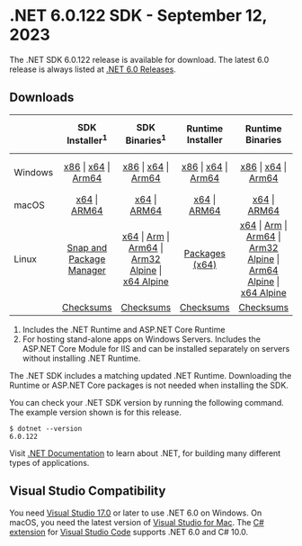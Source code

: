 # .NET 6.0.122 SDK - September 12, 2023

The .NET SDK 6.0.122 release is available for download. The latest 6.0 release is always listed at [.NET 6.0 Releases](../README.md).

## Downloads

|           | SDK Installer<sup>1</sup>                        | SDK Binaries<sup>1</sup>                 | Runtime Installer                                        | Runtime Binaries                                 | ASP.NET Core Runtime           |Windows Desktop Runtime          |
| --------- | :------------------------------------------:     | :----------------------:                 | :---------------------------:                            | :-------------------------:                      | :-----------------:            | :-----------------:            |
| Windows   | [x86][dotnet-sdk-win-x86.exe] \| [x64][dotnet-sdk-win-x64.exe] \| [Arm64][dotnet-sdk-win-arm64.exe] | [x86][dotnet-sdk-win-x86.zip] \| [x64][dotnet-sdk-win-x64.zip] \|  [Arm64][dotnet-sdk-win-arm64.zip] | [x86][dotnet-runtime-win-x86.exe] \| [x64][dotnet-runtime-win-x64.exe] \| [Arm64][dotnet-runtime-win-arm64.exe] | [x86][dotnet-runtime-win-x86.zip] \| [x64][dotnet-runtime-win-x64.zip] \| [Arm64][dotnet-runtime-win-arm64.zip] | [x86][aspnetcore-runtime-win-x86.exe] \| [x64][aspnetcore-runtime-win-x64.exe] \|<br/> [Hosting Bundle][dotnet-hosting-win.exe]<sup>2</sup> | [x86][windowsdesktop-runtime-win-x86.exe] \| [x64][windowsdesktop-runtime-win-x64.exe] \| [Arm64][windowsdesktop-runtime-win-arm64.exe] |
| macOS     | [x64][dotnet-sdk-osx-x64.pkg] \| [ARM64][dotnet-sdk-osx-arm64.pkg] | [x64][dotnet-sdk-osx-x64.tar.gz] \| [ARM64][dotnet-sdk-osx-arm64.tar.gz]  | [x64][dotnet-runtime-osx-x64.pkg] \| [ARM64][dotnet-runtime-osx-arm64.pkg] | [x64][dotnet-runtime-osx-x64.tar.gz] \| [ARM64][dotnet-runtime-osx-arm64.tar.gz]| [x64][aspnetcore-runtime-osx-x64.tar.gz] \| [ARM64][aspnetcore-runtime-osx-arm64.tar.gz] | - |<sup>1</sup>
| Linux     |  [Snap and Package Manager](../install-linux.md)  | [x64][dotnet-sdk-linux-x64.tar.gz] \| [Arm][dotnet-sdk-linux-arm.tar.gz]  \| [Arm64][dotnet-sdk-linux-arm64.tar.gz] \| [Arm32 Alpine][dotnet-sdk-linux-musl-arm.tar.gz]  \| [x64 Alpine][dotnet-sdk-linux-musl-x64.tar.gz] | [Packages (x64)][linux-packages] | [x64][dotnet-runtime-linux-x64.tar.gz] \| [Arm][dotnet-runtime-linux-arm.tar.gz] \| [Arm64][dotnet-runtime-linux-arm64.tar.gz] \| [Arm32 Alpine][dotnet-runtime-linux-musl-arm.tar.gz] \| [Arm64 Alpine][dotnet-runtime-linux-musl-arm64.tar.gz] \| [x64 Alpine][dotnet-runtime-linux-musl-x64.tar.gz]  | [x64][aspnetcore-runtime-linux-x64.tar.gz]<sup>1</sup>  \| [Arm][aspnetcore-runtime-linux-arm.tar.gz]<sup>1</sup> \| [Arm64][aspnetcore-runtime-linux-arm64.tar.gz]<sup>1</sup> \| [x64 Alpine][aspnetcore-runtime-linux-musl-x64.tar.gz] | - | <sup>1</sup> |
|  | [Checksums][checksums-sdk]                             | [Checksums][checksums-sdk]                                      | [Checksums][checksums-runtime]                             | [Checksums][checksums-runtime]  | [Checksums][checksums-runtime]  | [Checksums][checksums-runtime]

1. Includes the .NET Runtime and ASP.NET Core Runtime
2. For hosting stand-alone apps on Windows Servers. Includes the ASP.NET Core Module for IIS and can be installed separately on servers without installing .NET Runtime.

The .NET SDK includes a matching updated .NET Runtime. Downloading the Runtime or ASP.NET Core packages is not needed when installing the SDK.

You can check your .NET SDK version by running the following command. The example version shown is for this release.

```console
$ dotnet --version
6.0.122
```

Visit [.NET Documentation](https://learn.microsoft.com/dotnet/core/) to learn about .NET, for building many different types of applications.

## Visual Studio Compatibility

You need [Visual Studio 17.0](https://visualstudio.microsoft.com) or later to use .NET 6.0 on Windows. On macOS, you need the latest version of [Visual Studio for Mac](https://visualstudio.microsoft.com/vs/mac/). The [C# extension](https://code.visualstudio.com/docs/languages/dotnet) for [Visual Studio Code](https://code.visualstudio.com/) supports .NET 6.0 and C# 10.0.

[blob-runtime]: https://dotnetcli.blob.core.windows.net/dotnet/Runtime/
[blob-sdk]: https://dotnetcli.blob.core.windows.net/dotnet/Sdk/
[release-notes]: 6.0.122.md

[checksums-runtime]: https://dotnetcli.blob.core.windows.net/dotnet/checksums/6.0.22-sha.txt
[checksums-sdk]: https://dotnetcli.blob.core.windows.net/dotnet/checksums/6.0.22-sha.txt

[linux-install]: https://learn.microsoft.com/dotnet/core/install/linux

[dotnet-blog]:  https://devblogs.microsoft.com/dotnet/September-2023-updates/
[aspnet-blog]: https://devblogs.microsoft.com/dotnet/announcing-asp-net-core-in-net-6/
[maui-blog]: https://devblogs.microsoft.com/dotnet/update-on-dotnet-maui/
[linux-packages]: ../install-linux.md


[//]: # ( Runtime 6.0.22)
[dotnet-runtime-linux-arm.tar.gz]: https://download.visualstudio.microsoft.com/download/pr/4b96a170-6a14-412a-a222-0c4994e88138/7e0f12214e87d9aa27831272cda5642b/dotnet-runtime-6.0.22-linux-arm.tar.gz
[dotnet-runtime-linux-arm64.tar.gz]: https://download.visualstudio.microsoft.com/download/pr/1cd7db66-695f-48d8-9e79-d61df9774345/4c363363f91445c542e8a997e3568ac4/dotnet-runtime-6.0.22-linux-arm64.tar.gz
[dotnet-runtime-linux-musl-arm.tar.gz]: https://download.visualstudio.microsoft.com/download/pr/3f623867-1cd6-4743-b71e-dede0a762342/58d2552517b891101c37fec0056c1760/dotnet-runtime-6.0.22-linux-musl-arm.tar.gz
[dotnet-runtime-linux-musl-arm64.tar.gz]: https://download.visualstudio.microsoft.com/download/pr/77dd9ff5-f657-455c-be35-c7bd296f2cec/c12fb0f5d83cd20e6126bc50b6127835/dotnet-runtime-6.0.22-linux-musl-arm64.tar.gz
[dotnet-runtime-linux-musl-x64.tar.gz]: https://download.visualstudio.microsoft.com/download/pr/142a943f-d1fb-4b22-93c3-a170077fe759/291000206c5907a4cb8a25ef5f09d8b1/dotnet-runtime-6.0.22-linux-musl-x64.tar.gz
[dotnet-runtime-linux-x64.tar.gz]: https://download.visualstudio.microsoft.com/download/pr/f812da49-53de-4f59-93d2-742a61229149/35ff2eb90bf2583d21ad25146c291fe4/dotnet-runtime-6.0.22-linux-x64.tar.gz
[dotnet-runtime-osx-arm64.pkg]: https://download.visualstudio.microsoft.com/download/pr/c11bd531-45d7-4788-977a-4bfb55d89e3e/3b62a6d0dfe4900aae09d166665aa4c5/dotnet-runtime-6.0.22-osx-arm64.pkg
[dotnet-runtime-osx-arm64.tar.gz]: https://download.visualstudio.microsoft.com/download/pr/48cddb0a-2a08-4d83-b571-00772a73d05e/5489b285d12781a983a0f17f26973369/dotnet-runtime-6.0.22-osx-arm64.tar.gz
[dotnet-runtime-osx-x64.pkg]: https://download.visualstudio.microsoft.com/download/pr/46d95672-b4c5-4c42-8710-773a86c2024e/3898cc9d40e03604f29ecab0155c1958/dotnet-runtime-6.0.22-osx-x64.pkg
[dotnet-runtime-osx-x64.tar.gz]: https://download.visualstudio.microsoft.com/download/pr/b1dc97bc-8a17-4211-831f-8dd2c01399ce/9972b4153b37a16773b13ea0dcd12268/dotnet-runtime-6.0.22-osx-x64.tar.gz
[dotnet-runtime-win-arm64.exe]: https://download.visualstudio.microsoft.com/download/pr/dcde8b51-ea6b-45eb-8619-c30901443ee0/4def35061c7e50fb7df8a0460adae8f7/dotnet-runtime-6.0.22-win-arm64.exe
[dotnet-runtime-win-arm64.zip]: https://download.visualstudio.microsoft.com/download/pr/07f9079c-d0b4-41ac-a59f-88b3d305a055/0271dc503c8e1ebbf84b879d8cb9e4de/dotnet-runtime-6.0.22-win-arm64.zip
[dotnet-runtime-win-x64.exe]: https://download.visualstudio.microsoft.com/download/pr/4b347c5f-a013-4894-ba0e-1474aad69ad5/fe6700c305d8904efd266435cdc641e4/dotnet-runtime-6.0.22-win-x64.exe
[dotnet-runtime-win-x64.zip]: https://download.visualstudio.microsoft.com/download/pr/5f15b355-d73a-47c3-96a6-e7ea2a54ef32/8d7a131b7e4ea660ebf6d502ee9fefeb/dotnet-runtime-6.0.22-win-x64.zip
[dotnet-runtime-win-x86.exe]: https://download.visualstudio.microsoft.com/download/pr/1c759a1f-96f6-4013-81a7-11a4cb95988c/a906c37b7c77b5f524f77a51e1ef84c9/dotnet-runtime-6.0.22-win-x86.exe
[dotnet-runtime-win-x86.zip]: https://download.visualstudio.microsoft.com/download/pr/66c09d73-21e7-4416-af70-77896b887251/6a90bb01b857e353b9dae7838e3481d0/dotnet-runtime-6.0.22-win-x86.zip

[//]: # ( WindowsDesktop 6.0.22)
[windowsdesktop-runtime-win-arm64.exe]: https://download.visualstudio.microsoft.com/download/pr/5c1ee666-7d88-4463-afd4-87f608035d97/f3e97d4cb56dd7060d69f83a3e7c36ad/windowsdesktop-runtime-6.0.22-win-arm64.exe
[windowsdesktop-runtime-win-arm64.zip]: https://download.visualstudio.microsoft.com/download/pr/d734e93d-3728-4af6-a89c-70820a349fb5/0c19682817df9828fc9475c9b9f35912/windowsdesktop-runtime-6.0.22-win-arm64.zip
[windowsdesktop-runtime-win-x64.exe]: https://download.visualstudio.microsoft.com/download/pr/66a7c4c6-8401-4799-864f-9afddf5a7733/4052f458f0266e25ab1b9c7959ca245f/windowsdesktop-runtime-6.0.22-win-x64.exe
[windowsdesktop-runtime-win-x64.zip]: https://download.visualstudio.microsoft.com/download/pr/fd28a1bc-4c84-4081-ba0e-10632afcab3f/a6cead7247f403aa16acf9713502df9c/windowsdesktop-runtime-6.0.22-win-x64.zip
[windowsdesktop-runtime-win-x86.exe]: https://download.visualstudio.microsoft.com/download/pr/4842d8ed-dae1-462b-a1c6-f08fcf568aa1/2a4ede4188528a10d003ee797a211568/windowsdesktop-runtime-6.0.22-win-x86.exe
[windowsdesktop-runtime-win-x86.zip]: https://download.visualstudio.microsoft.com/download/pr/58e78fe4-3c5d-4c4b-b01c-96c65ef525db/9a8cda6e8ab6a1c671200577cd3f11e3/windowsdesktop-runtime-6.0.22-win-x86.zip

[//]: # ( ASP 6.0.22)
[aspnetcore-runtime-linux-arm.tar.gz]: https://download.visualstudio.microsoft.com/download/pr/994282df-ceee-45e9-890a-cd979a7ae186/f54f388f61b7a2a57b39d166f9936966/aspnetcore-runtime-6.0.22-linux-arm.tar.gz
[aspnetcore-runtime-linux-arm64.tar.gz]: https://download.visualstudio.microsoft.com/download/pr/000ddf12-2c8b-4d97-9b3d-f76c8fef461e/c2dfb5a82b7952cb272c0f5dbeb7fcb1/aspnetcore-runtime-6.0.22-linux-arm64.tar.gz
[aspnetcore-runtime-linux-musl-arm.tar.gz]: https://download.visualstudio.microsoft.com/download/pr/72bfd2b0-0b64-48a5-bf1c-7ba2e6fc7356/c723b4ff7cee67d564233afcb453d239/aspnetcore-runtime-6.0.22-linux-musl-arm.tar.gz
[aspnetcore-runtime-linux-musl-arm64.tar.gz]: https://download.visualstudio.microsoft.com/download/pr/cbf6abe5-a8a2-4b9b-b496-9eedb2ea93ec/7725c16a88d3192a92234e3eda4012a7/aspnetcore-runtime-6.0.22-linux-musl-arm64.tar.gz
[aspnetcore-runtime-linux-musl-x64.tar.gz]: https://download.visualstudio.microsoft.com/download/pr/32759672-4bfd-43a3-9d72-d586ec78ec5c/2551da06feb8677759abd86816d1d188/aspnetcore-runtime-6.0.22-linux-musl-x64.tar.gz
[aspnetcore-runtime-linux-x64.tar.gz]: https://download.visualstudio.microsoft.com/download/pr/a936856b-96f0-4525-8f74-b96b792c3664/2da9be398c92985d3f95c3336361d1ba/aspnetcore-runtime-6.0.22-linux-x64.tar.gz
[aspnetcore-runtime-osx-arm64.tar.gz]: https://download.visualstudio.microsoft.com/download/pr/4f2055fb-f5f2-4953-8341-4c56ae1f2893/52d66998e9326c7172d77a706e752861/aspnetcore-runtime-6.0.22-osx-arm64.tar.gz
[aspnetcore-runtime-osx-x64.tar.gz]: https://download.visualstudio.microsoft.com/download/pr/447de6fd-79ad-4a1d-a7ea-48f57a8e1280/27c1a55772876bf109b7c2caa5038d9d/aspnetcore-runtime-6.0.22-osx-x64.tar.gz
[aspnetcore-runtime-win-arm64.zip]: https://download.visualstudio.microsoft.com/download/pr/6d029f28-f82f-4440-adeb-bab04a7ef429/45c91bd9cb9d933ef11c68b57bd4d0f6/aspnetcore-runtime-6.0.22-win-arm64.zip
[aspnetcore-runtime-win-x64.exe]: https://download.visualstudio.microsoft.com/download/pr/a0946814-10e0-4546-92e9-b74c88ebe45a/1da48715b74940956f3362b714c2457f/aspnetcore-runtime-6.0.22-win-x64.exe
[aspnetcore-runtime-win-x64.zip]: https://download.visualstudio.microsoft.com/download/pr/152fb6ef-71d1-41c1-8910-f9225c5e3af5/b14a8f41e5def4d1306328a9cfdf5c16/aspnetcore-runtime-6.0.22-win-x64.zip
[aspnetcore-runtime-win-x86.exe]: https://download.visualstudio.microsoft.com/download/pr/aec975a2-16e3-4654-ad07-db9925012ca2/6a087cfaad1f8064933274fab65b7cd7/aspnetcore-runtime-6.0.22-win-x86.exe
[aspnetcore-runtime-win-x86.zip]: https://download.visualstudio.microsoft.com/download/pr/f374b922-689a-453b-b64b-927a5f0e6e97/0262a024556a31cb8947e87bab919009/aspnetcore-runtime-6.0.22-win-x86.zip
[dotnet-hosting-win.exe]: https://download.visualstudio.microsoft.com/download/pr/6127ac20-be25-437d-ab6a-e90415f3d547/f572f0b58361ccff32a961ad4446bb24/dotnet-hosting-6.0.22-win.exe

[//]: # ( SDK 6.0.122)
[dotnet-sdk-linux-arm.tar.gz]: https://download.visualstudio.microsoft.com/download/pr/e95747ca-6538-47cc-9129-bfd7b577eb97/085d5c05309e1418b0d78283b81dcf00/dotnet-sdk-6.0.122-linux-arm.tar.gz
[dotnet-sdk-linux-arm64.tar.gz]: https://download.visualstudio.microsoft.com/download/pr/3411464d-e389-4d73-8533-fa7709110d23/a8876cdaba3379e5a324ff9f9c886fc4/dotnet-sdk-6.0.122-linux-arm64.tar.gz
[dotnet-sdk-linux-musl-arm.tar.gz]: https://download.visualstudio.microsoft.com/download/pr/278ef3b1-db46-4b97-8d09-036293913c96/4743e05c091325b550b1e2cdb2436fb6/dotnet-sdk-6.0.122-linux-musl-arm.tar.gz
[dotnet-sdk-linux-musl-arm64.tar.gz]: https://download.visualstudio.microsoft.com/download/pr/e357ae96-3021-4240-af49-41155a98b522/6d5a0224fb89ce77ace32cd7a6a63f12/dotnet-sdk-6.0.122-linux-musl-arm64.tar.gz
[dotnet-sdk-linux-musl-x64.tar.gz]: https://download.visualstudio.microsoft.com/download/pr/877677df-9d69-493f-9c89-2b24d371efe8/c9db07bd039e429fe11864518e9828f2/dotnet-sdk-6.0.122-linux-musl-x64.tar.gz
[dotnet-sdk-linux-x64.tar.gz]: https://download.visualstudio.microsoft.com/download/pr/b0ec963b-cfe5-4c35-901a-dcb0b4b37176/b137e100f6b798e85c80c50695df9711/dotnet-sdk-6.0.122-linux-x64.tar.gz
[dotnet-sdk-osx-arm64.pkg]: https://download.visualstudio.microsoft.com/download/pr/8dc4cac4-c952-4cb9-b18b-91a9f7d5a4ac/1be9ced08d538079564b7b5abdc8a2ba/dotnet-sdk-6.0.122-osx-arm64.pkg
[dotnet-sdk-osx-arm64.tar.gz]: https://download.visualstudio.microsoft.com/download/pr/cfad7c88-4474-4599-9502-c0a770067ca3/c47ffab302a318684f64743ee8ae1ef3/dotnet-sdk-6.0.122-osx-arm64.tar.gz
[dotnet-sdk-osx-x64.pkg]: https://download.visualstudio.microsoft.com/download/pr/7c48b41d-0504-40aa-b077-3564cc6545fe/a6c9cb9bc251335ed477a1d8702d354a/dotnet-sdk-6.0.122-osx-x64.pkg
[dotnet-sdk-osx-x64.tar.gz]: https://download.visualstudio.microsoft.com/download/pr/b7f10feb-06fe-4a6b-8b85-7d5890b6c124/b63d8174d1627f16ff989044502275a8/dotnet-sdk-6.0.122-osx-x64.tar.gz
[dotnet-sdk-win-arm64.exe]: https://download.visualstudio.microsoft.com/download/pr/c98565b9-6c67-42d9-9853-f83cc95ce02e/1b8529854e35f7dd64a5950343fc5668/dotnet-sdk-6.0.122-win-arm64.exe
[dotnet-sdk-win-arm64.zip]: https://download.visualstudio.microsoft.com/download/pr/c611a261-8235-4ac5-bce2-8987646b901c/4abd1b61cbdf1e65e7b0cb416656f9c8/dotnet-sdk-6.0.122-win-arm64.zip
[dotnet-sdk-win-x64.exe]: https://download.visualstudio.microsoft.com/download/pr/05415869-44fb-4977-aa2f-6d195178b8fd/5cb8b3d9b977268235cba8d64078e564/dotnet-sdk-6.0.122-win-x64.exe
[dotnet-sdk-win-x64.zip]: https://download.visualstudio.microsoft.com/download/pr/35c4f088-dc00-4827-b6d8-6308db211889/c91f43ac186b53e77f5b9d097166f52e/dotnet-sdk-6.0.122-win-x64.zip
[dotnet-sdk-win-x86.exe]: https://download.visualstudio.microsoft.com/download/pr/7cee2dc3-92c5-4f5f-9136-5630d4dc306e/c5b944fe6fe3b0a35243b6cbc4adf997/dotnet-sdk-6.0.122-win-x86.exe
[dotnet-sdk-win-x86.zip]: https://download.visualstudio.microsoft.com/download/pr/3d3870fa-23f0-412c-9caa-32b4349f5c41/080191c499d014a128612e53ccc144e9/dotnet-sdk-6.0.122-win-x86.zip
